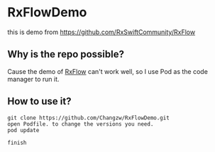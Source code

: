 # RxFlowDemo
this is demo from https://github.com/RxSwiftCommunity/RxFlow

## Why is the repo possible?

Cause the demo of [RxFlow](https://github.com/RxSwiftCommunity/RxFlow) can't work well, so I use Pod as the code manager to run it.

## How to use it?

```
git clone https://github.com/Changzw/RxFlowDemo.git
open Podfile. to change the versions you need.
pod update

finish
```
